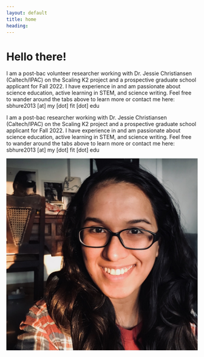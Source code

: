 ```yaml
---
layout: default
title: home
heading:
---
```



# Hello there! 

I am a post-bac volunteer researcher working with Dr. Jessie Christiansen (Caltech/IPAC) on the Scaling K2 project and a prospective graduate school applicant for Fall 2022. I have experience in and am passionate about science education, active learning in STEM, and science writing. Feel free to wander around the tabs above to learn more or contact me here: sbhure2013 \[at\] my \[dot\] fit \[dot\] edu

I am a post-bac researcher working with Dr. Jessie Christiansen (Caltech/IPAC) on the Scaling K2 project and a prospective graduate school applicant for Fall 2022. I have experience in and am passionate about science education, active learning in STEM, and science writing. Feel free to wander around the tabs above to learn more or contact me here: sbhure2013 \[at\] my \[dot\] fit \[dot\] edu



<img src="/assets/images/sakhee.jpg" alt="sakhee-headshot" class="narrowcenterimage">



<!--
![Sunrise on University Blvd](/assets/images/SunriseUnivBlvd.jpeg)
![sakhee-headshot](/assets/images/sakhee.jpg)
-->
